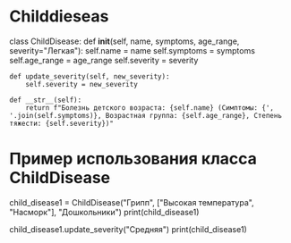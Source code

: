 # Childdieseas
class ChildDisease:
    def __init__(self, name, symptoms, age_range, severity="Легкая"):
        self.name = name
        self.symptoms = symptoms
        self.age_range = age_range
        self.severity = severity

    def update_severity(self, new_severity):
        self.severity = new_severity

    def __str__(self):
        return f"Болезнь детского возраста: {self.name} (Симптомы: {', '.join(self.symptoms)}, Возрастная группа: {self.age_range}, Степень тяжести: {self.severity})"

# Пример использования класса ChildDisease
child_disease1 = ChildDisease("Грипп", ["Высокая температура", "Насморк"], "Дошкольники")
print(child_disease1)

child_disease1.update_severity("Средняя")
print(child_disease1)
